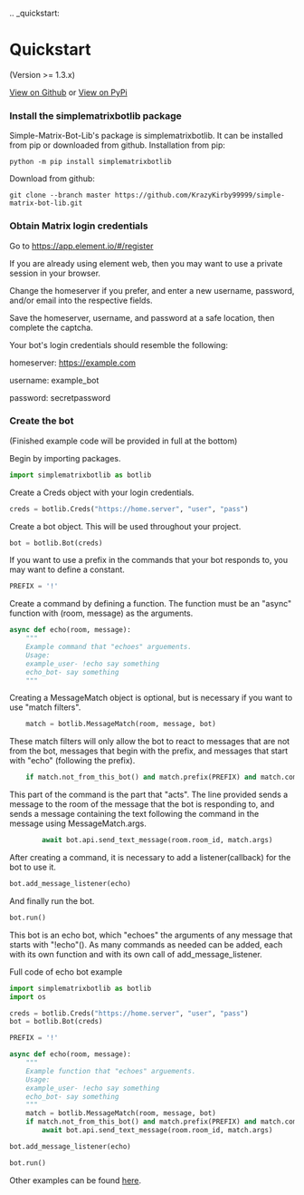 .. _quickstart:

# Quickstart

(Version >= 1.3.x)

[View on Github](https://github.com/KrazyKirby99999/simple-matrix-bot-lib) or [View on PyPi](https://pypi.org/project/simplematrixbotlib/)

### Install the simplematrixbotlib package
Simple-Matrix-Bot-Lib's package is simplematrixbotlib. It can be installed from pip or downloaded from github.
Installation from pip:
```
python -m pip install simplematrixbotlib
```
Download from github:
```
git clone --branch master https://github.com/KrazyKirby99999/simple-matrix-bot-lib.git
```

### Obtain Matrix login credentials
Go to https://app.element.io/#/register

If you are already using element web, then you may want to use a private session in your browser.

Change the homeserver if you prefer, and enter a new username, password, and/or email into the respective fields.

Save the homeserver, username, and password at a safe location, then complete the captcha.

Your bot's login credentials should resemble the following:

homeserver: https://example.com

username: example_bot

password: secretpassword

### Create the bot
(Finished example code will be provided in full at the bottom)

Begin by importing packages.
```python
import simplematrixbotlib as botlib
```
Create a Creds object with your login credentials.
```python
creds = botlib.Creds("https://home.server", "user", "pass")
```
Create a bot object. This will be used throughout your project.
```python
bot = botlib.Bot(creds)
```
If you want to use a prefix in the commands that your bot responds to, you may want to define a constant.
```python
PREFIX = '!'
```
Create a command by defining a function. The function must be an "async" function with (room, message) as the arguments.
```python
async def echo(room, message): 
    """
    Example command that "echoes" arguements.
    Usage:
    example_user- !echo say something
    echo_bot- say something
    """
```
Creating a MessageMatch object is optional, but is necessary if you want to use "match filters".
```python
    match = botlib.MessageMatch(room, message, bot) 
```
These match filters will only allow the bot to react to messages that are not from the bot, messages that begin with the prefix, and messages that start with "echo" (following the prefix).
```python
    if match.not_from_this_bot() and match.prefix(PREFIX) and match.command("echo"):
```
This part of the command is the part that "acts". The line provided sends a message to the room of the message that the bot is responding to, and sends a message containing the text following the command in the message using MessageMatch.args.
```python
        await bot.api.send_text_message(room.room_id, match.args) 
```
After creating a command, it is necessary to add a listener(callback) for the bot to use it.
```python
bot.add_message_listener(echo)
```
And finally run the bot.
```python
bot.run()
```
This bot is an echo bot, which "echoes" the arguments of any message that starts with "!echo"(<PREFIX><COMMAND>). As many commands as needed can be added, each with its own function and with its own call of add_message_listener.

Full code of echo bot example
```python
import simplematrixbotlib as botlib
import os

creds = botlib.Creds("https://home.server", "user", "pass")
bot = botlib.Bot(creds)

PREFIX = '!'

async def echo(room, message):
    """
    Example function that "echoes" arguements.
    Usage:
    example_user- !echo say something
    echo_bot- say something
    """
    match = botlib.MessageMatch(room, message, bot)
    if match.not_from_this_bot() and match.prefix(PREFIX) and match.command("echo"):
        await bot.api.send_text_message(room.room_id, match.args)

bot.add_message_listener(echo)

bot.run()
```

Other examples can be found [here](examples.html).